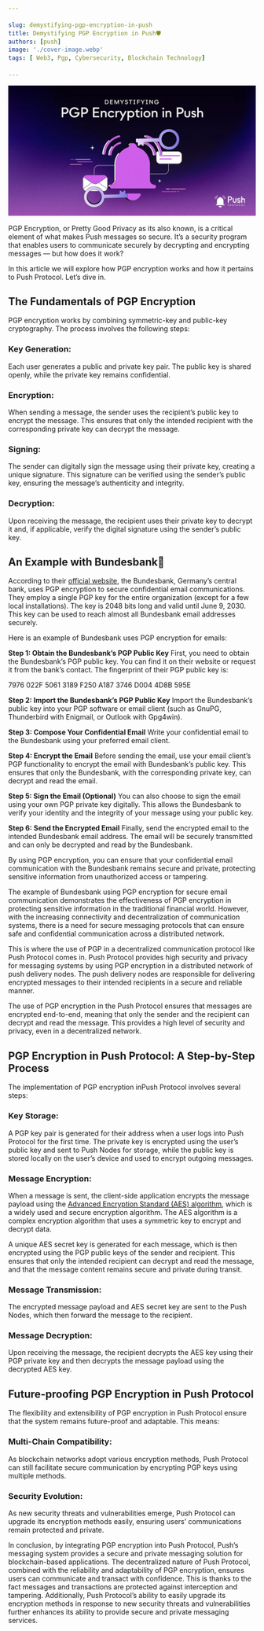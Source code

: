 ```yaml
---

slug: demystifying-pgp-encryption-in-push
title: Demystifying PGP Encryption in Push🛡️
authors: [push]
image: './cover-image.webp'
tags: [ Web3, Pgp, Cybersecurity, Blockchain Technology]

---
```


![Cover image of Demystifying PGP Encryption in Push🛡️](./cover-image.webp)

PGP Encryption, or Pretty Good Privacy as its also known, is a critical element of what makes Push messages so secure. It’s a security program that enables users to communicate securely by decrypting and encrypting messages — but how does it work?

<!--truncate-->

In this article we will explore how PGP encryption works and how it pertains to Push Protocol. Let’s dive in.

## The Fundamentals of PGP Encryption

PGP encryption works by combining symmetric-key and public-key cryptography. The process involves the following steps:

### Key Generation:

Each user generates a public and private key pair. The public key is shared openly, while the private key remains confidential.

### Encryption:

When sending a message, the sender uses the recipient’s public key to encrypt the message. This ensures that only the intended recipient with the corresponding private key can decrypt the message.

### Signing:

The sender can digitally sign the message using their private key, creating a unique signature. This signature can be verified using the sender’s public key, ensuring the message’s authenticity and integrity.

### Decryption:

Upon receiving the message, the recipient uses their private key to decrypt it and, if applicable, verify the digital signature using the sender’s public key.

## An Example with Bundesbank🏦

According to their [official website](https://www.bundesbank.de/en/service/banks-and-companies/pki/pgp/pretty-good-privacy-pgp--621112), the Bundesbank, Germany’s central bank, uses PGP encryption to secure confidential email communications. They employ a single PGP key for the entire organization (except for a few local installations). The key is 2048 bits long and valid until June 9, 2030. This key can be used to reach almost all Bundesbank email addresses securely.

Here is an example of Bundesbank uses PGP encryption for emails:

<b>Step 1: Obtain the Bundesbank’s PGP Public Key</b> First, you need to obtain the Bundesbank’s PGP public key. You can find it on their website or request it from the bank’s contact. The fingerprint of their PGP public key is:

7976 022F 5061 3189 F250 A187 3746 D004 4D8B 595E

<b>Step 2: Import the Bundesbank’s PGP Public Key</b> Import the Bundesbank’s public key into your PGP software or email client (such as GnuPG, Thunderbird with Enigmail, or Outlook with Gpg4win).

<b>Step 3: Compose Your Confidential Email</b> Write your confidential email to the Bundesbank using your preferred email client.

<b>Step 4: Encrypt the Email</b> Before sending the email, use your email client’s PGP functionality to encrypt the email with Bundesbank’s public key. This ensures that only the Bundesbank, with the corresponding private key, can decrypt and read the email.

<b>Step 5: Sign the Email (Optional)</b> You can also choose to sign the email using your own PGP private key digitally. This allows the Bundesbank to verify your identity and the integrity of your message using your public key.

<b>Step 6: Send the Encrypted Email</b> Finally, send the encrypted email to the intended Bundesbank email address. The email will be securely transmitted and can only be decrypted and read by the Bundesbank.

By using PGP encryption, you can ensure that your confidential email communication with the Bundesbank remains secure and private, protecting sensitive information from unauthorized access or tampering.

The example of Bundesbank using PGP encryption for secure email communication demonstrates the effectiveness of PGP encryption in protecting sensitive information in the traditional financial world. However, with the increasing connectivity and decentralization of communication systems, there is a need for secure messaging protocols that can ensure safe and confidential communication across a distributed network.

This is where the use of PGP in a decentralized communication protocol like Push Protocol comes in. Push Protocol provides high security and privacy for messaging systems by using PGP encryption in a distributed network of push delivery nodes. The push delivery nodes are responsible for delivering encrypted messages to their intended recipients in a secure and reliable manner.

The use of PGP encryption in the Push Protocol ensures that messages are encrypted end-to-end, meaning that only the sender and the recipient can decrypt and read the message. This provides a high level of security and privacy, even in a decentralized network.

## PGP Encryption in Push Protocol: A Step-by-Step Process

The implementation of PGP encryption inPush Protocol involves several steps:

### Key Storage:

A PGP key pair is generated for their address when a user logs into Push Protocol for the first time. The private key is encrypted using the user’s public key and sent to Push Nodes for storage, while the public key is stored locally on the user’s device and used to encrypt outgoing messages.

### Message Encryption:

When a message is sent, the client-side application encrypts the message payload using the [Advanced Encryption Standard (AES) algorithm](https://en.wikipedia.org/wiki/Advanced_Encryption_Standard), which is a widely used and secure encryption algorithm. The AES algorithm is a complex encryption algorithm that uses a symmetric key to encrypt and decrypt data.

A unique AES secret key is generated for each message, which is then encrypted using the PGP public keys of the sender and recipient. This ensures that only the intended recipient can decrypt and read the message, and that the message content remains secure and private during transit.

### Message Transmission:

The encrypted message payload and AES secret key are sent to the Push Nodes, which then forward the message to the recipient.

### Message Decryption:

Upon receiving the message, the recipient decrypts the AES key using their PGP private key and then decrypts the message payload using the decrypted AES key.

## Future-proofing PGP Encryption in Push Protocol

The flexibility and extensibility of PGP encryption in Push Protocol ensure that the system remains future-proof and adaptable. This means:

### Multi-Chain Compatibility:

As blockchain networks adopt various encryption methods, Push Protocol can still facilitate secure communication by encrypting PGP keys using multiple methods.

### Security Evolution:

As new security threats and vulnerabilities emerge, Push Protocol can upgrade its encryption methods easily, ensuring users’ communications remain protected and private.

In conclusion, by integrating PGP encryption into Push Protocol, Push’s messaging system provides a secure and private messaging solution for blockchain-based applications. The decentralized nature of Push Protocol, combined with the reliability and adaptability of PGP encryption, ensures users can communicate and transact with confidence. This is thanks to the fact messages and transactions are protected against interception and tampering. Additionally, Push Protocol’s ability to easily upgrade its encryption methods in response to new security threats and vulnerabilities further enhances its ability to provide secure and private messaging services.

